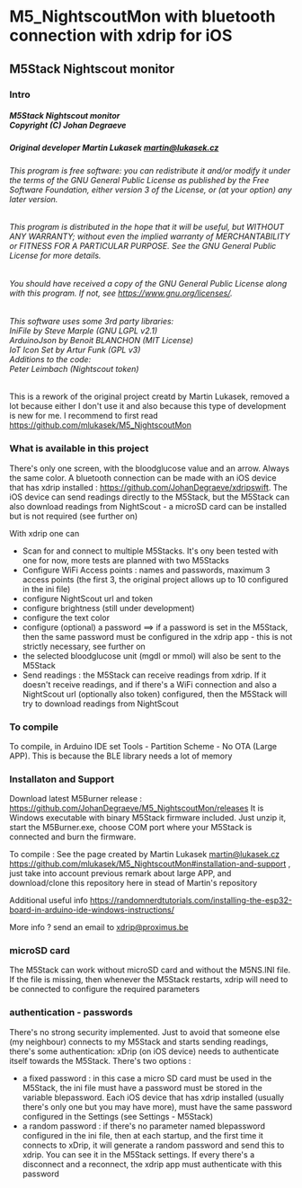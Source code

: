 # M5_NightscoutMon with bluetooth connection with xdrip for iOS
## M5Stack Nightscout monitor
### Intro
##### M5Stack Nightscout monitor<br/>Copyright (C) Johan Degraeve 

##### Original developer Martin Lukasek <martin@lukasek.cz>
###### This program is free software: you can redistribute it and/or modify it under the terms of the GNU General Public License as published by the Free Software Foundation, either version 3 of the License, or (at your option) any later version.
###### This program is distributed in the hope that it will be useful, but WITHOUT ANY WARRANTY; without even the implied warranty of MERCHANTABILITY or FITNESS FOR A PARTICULAR PURPOSE.  See the GNU General Public License for more details.
###### You should have received a copy of the GNU General Public License along with this program. If not, see <https://www.gnu.org/licenses/>. 
###### This software uses some 3rd party libraries:<br/>IniFile by Steve Marple (GNU LGPL v2.1)<br/>ArduinoJson by Benoit BLANCHON (MIT License)<br/>IoT Icon Set by Artur Funk (GPL v3)<br/>Additions to the code:<br/>Peter Leimbach (Nightscout token)

This is a rework of the original project creatd by Martin Lukasek, removed a lot because either I don't use it and also because this type of development is new for me.
I recommend to first read https://github.com/mlukasek/M5_NightscoutMon

### What is available in this project

There's only one screen, with the bloodglucose value and an arrow. Always the same color. A bluetooth connection can be made with an iOS device that has xdrip installed : https://github.com/JohanDegraeve/xdripswift. The iOS device can send readings directly to the M5Stack, but the M5Stack can also download readings from NightScout - a microSD card can be installed but is not required (see further on)

With xdrip one can
 * Scan for and connect to multiple M5Stacks. It's ony been tested with one for now, more tests are planned with two M5Stacks
 * Configure WiFi Access points : names and passwords, maximum 3 access points (the first 3, the original project allows up to 10 configured in the ini file)
 * configure NightScout url and token
 * configure brightness (still under development)
 * configure the text color
 * configure (optional) a password ==> if a password is set in the M5Stack, then the same password must be configured in the xdrip app - this is not strictly necessary, see further on
 * the selected bloodglucose unit (mgdl or mmol) will also be sent to the M5Stack
 * Send readings : the M5Stack can receive readings from xdrip. If it doesn't receive readings, and if there's a WiFi connection and also a NightScout url (optionally also token) configured, then the M5Stack will try to download readings from NightScout 

### To compile

To compile, in Arduino IDE set Tools - Partition Scheme - No OTA (Large APP). This is because the BLE library needs a lot of memory

### Installaton and Support

Download latest M5Burner release : https://github.com/JohanDegraeve/M5_NightscoutMon/releases
It is Windows executable with binary M5Stack firmware included. Just unzip it, start the M5Burner.exe, choose COM port where your M5Stack is connected and burn the firmware.

To compile : 
See the page created by Martin Lukasek <martin@lukasek.cz> https://github.com/mlukasek/M5_NightscoutMon#installation-and-support , just take into account previous remark about large APP, and download/clone this repository here in stead of Martin's repository

Additional useful info https://randomnerdtutorials.com/installing-the-esp32-board-in-arduino-ide-windows-instructions/

More info ? send an email to xdrip@proximus.be

### microSD card

The M5Stack can work without microSD card and without the M5NS.INI file. If the file is missing, then whenever the M5Stack restarts, xdrip will need to be connected to configure the required parameters

### authentication - passwords

There's no strong security implemented. Just to avoid that someone else (my neighbour) connects to my M5Stack and starts sending readings, there's some authentication: xDrip (on iOS device) needs to authenticate itself towards the M5Stack.
There's two options :
* a fixed password : in this case a micro SD card must be used in the M5Stack, the ini file must have a password must be stored in the variable blepassword. Each iOS device that has xdrip installed (usually there's only one but you may have more), must have the same password configured in the Settings (see Settings - M5Stack)
* a random password : if there's no parameter named blepassword configured in the ini file, then at each startup, and the first time it connects to xDrip, it will generate a random password and send this to xdrip. You can see it in the M5Stack settings. If every there's a disconnect and a reconnect, the xdrip app must authenticate with this password


